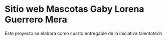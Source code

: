 # Sitio web Mascotas Gaby Lorena Guerrero Mera
Este proyecto se elabora como cuarto entregable de la iniciativa talentotech